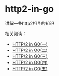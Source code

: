 # http2-in-go
讲解一些http2相关的知识

相关阅读：

- [HTTP/2 in GO(一)](https://fukun.org/post/20180811-http2_in_go_1.html)
- [HTTP/2 in GO(二)](https://fukun.org/post/20180812-http2_in_go_2.html)
- [HTTP/2 in GO(三)](https://fukun.org/post/20180819-http2_in_go_3.html)
- [HTTP/2 in GO(四)](https://fukun.org/post/20180820-http2_in_go_4.html)
- [HTTP/2 in GO(五)](https://fukun.org/post/20180825-http2_in_go_5.html)
